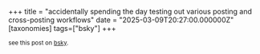 +++
title = "accidentally spending the day testing out various posting and cross-posting workflows"
date = "2025-03-09T20:27:00.000000Z"
[taxonomies]
tags=["bsky"]
+++

<small>see this post on <a href="https://bsky.app/profile/nonmodernist.com/post/3ljxuqzmrrs2x">bsky</a>.</small>